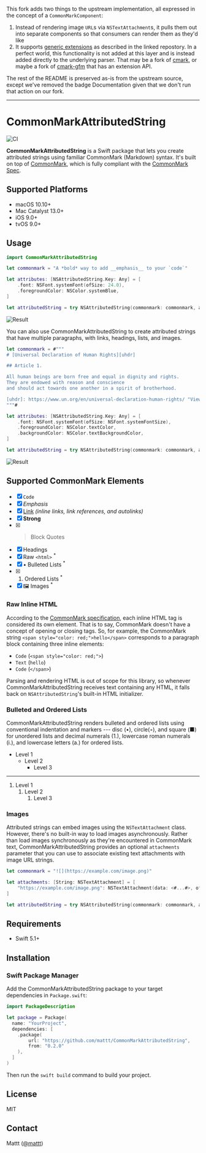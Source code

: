 This fork adds two things to the upstream implementation, all expressed in the concept of a `CommonMarkComponent`:
1. Instead of rendering image `URL`s via `NSTextAttachment`s, it pulls them out into separate components so that consumers can render them as they'd like
2. It supports [generic extensions](https://github.com/medfreeman/remark-generic-extensions) as described in the linked repostory. In a perfect world, this functionality is not added at this layer and is instead added directly to the underlying parser. That may be a fork of [cmark](https://github.com/commonmark/cmark), or maybe a fork of [cmark-gfm](https://github.com/github/cmark-gfm) that has an extension API.

The rest of the README is preserved as-is from the upstream source, except we've removed the badge Documentation given that we don't run that action on our fork.
___

# CommonMarkAttributedString

![CI][ci badge]

**CommonMarkAttributedString** is a Swift package that lets you
create attributed strings using familiar CommonMark (Markdown) syntax.
It's built on top of [CommonMark][commonmark],
which is fully compliant with the [CommonMark Spec][commonmark spec].

## Supported Platforms

- macOS 10.10+
- Mac Catalyst 13.0+
- iOS 9.0+
- tvOS 9.0+

## Usage

```swift
import CommonMarkAttributedString

let commonmark = "A *bold* way to add __emphasis__ to your `code`"

let attributes: [NSAttributedString.Key: Any] = [
    .font: NSFont.systemFont(ofSize: 24.0),
    .foregroundColor: NSColor.systemBlue,
]

let attributedString = try NSAttributedString(commonmark: commonmark, attributes: attributes)
```

![Result][screenshot-1]

You can also use CommonMarkAttributedString
to create attributed strings that have multiple paragraphs,
with links, headings, lists, and images.

```swift
let commonmark = #"""
# [Universal Declaration of Human Rights][uhdr]

## Article 1.

All human beings are born free and equal in dignity and rights.
They are endowed with reason and conscience
and should act towards one another in a spirit of brotherhood.

[uhdr]: https://www.un.org/en/universal-declaration-human-rights/ "View full version"
"""#

let attributes: [NSAttributedString.Key: Any] = [
    .font: NSFont.systemFont(ofSize: NSFont.systemFontSize),
    .foregroundColor: NSColor.textColor,
    .backgroundColor: NSColor.textBackgroundColor,
]

let attributedString = try NSAttributedString(commonmark: commonmark, attributes: attributes)
```

![Result][screenshot-2]

## Supported CommonMark Elements

- [x] `Code`
- [x] _Emphasis_
- [x] [Link](#) _(inline links, link references, and autolinks)_
- [x] **Strong**
- [x] > Block Quotes
- [x] Headings
- [x] Raw `<html>` <sup>*</sup>
- [x] • Bulleted Lists <sup>*</sup>
- [x] 1. Ordered Lists <sup>*</sup>
- [x] 🖼 Images <sup>*</sup>

### Raw Inline HTML

According to the [CommonMark specification][commonmark spec § 6.8],
each inline HTML tag is considered its own element.
That is to say,
CommonMark doesn't have a concept of opening or closing tags.
So, for example,
the CommonMark string `<span style="color: red;">hello</span>`
corresponds to a paragraph block containing three inline elements:

- `Code` (`<span style="color: red;">`)
- `Text` (`hello`)
- `Code` (`</span>`)

Parsing and rendering HTML is out of scope for this library,
so whenever CommonMarkAttributedString receives text containing any HTML,
it falls back on `NSAttributedString`'s built-in HTML initializer.

### Bulleted and Ordered Lists

CommonMarkAttributedString renders bulleted and ordered lists
using conventional indentation and markers ---
disc (•), circle(◦), and square (■)
for unordered lists
and
decimal numerals (1.), lowercase roman numerals (i.), and lowercase letters (a.)
for ordered lists.

- Level 1
    - Level 2
        - Level 3

<hr/>

1. Level 1
    1. Level 2
        1. Level 3


### Images

Attributed strings can embed images using the `NSTextAttachment` class.
However,
there's no built-in way to load images asynchronously.
Rather than load images synchronously as they're encountered in CommonMark text,
CommonMarkAttributedString provides an optional `attachments` parameter
that you can use to associate existing text attachments
with image URL strings.

```swift
let commonmark = "![](https://example.com/image.png)"

let attachments: [String: NSTextAttachment] = [
    "https://example.com/image.png": NSTextAttachment(data: <#...#>, ofType: "public.png")
]

let attributedString = try NSAttributedString(commonmark: commonmark, attributes: attributes, attachments: attachments)
```


## Requirements

- Swift 5.1+

## Installation

### Swift Package Manager

Add the CommonMarkAttributedString package to your target dependencies in `Package.swift`:

```swift
import PackageDescription

let package = Package(
  name: "YourProject",
  dependencies: [
    .package(
        url: "https://github.com/mattt/CommonMarkAttributedString",
        from: "0.2.0"
    ),
  ]
)
```

Then run the `swift build` command to build your project.

## License

MIT

## Contact

Mattt ([@mattt](https://twitter.com/mattt))

[commonmark]: https://github.com/SwiftDocOrg/CommonMark
[commonmark spec]: https://spec.commonmark.org
[commonmark spec § 6.8]: https://spec.commonmark.org/0.29/#raw-html

[screenshot-1]: https://user-images.githubusercontent.com/7659/76089806-35fcf400-5f6f-11ea-934c-b676b6af99cf.png
[screenshot-2]: https://user-images.githubusercontent.com/7659/76094168-fe924580-5f76-11ea-821b-aa2f07c0e21b.png

[ci badge]: https://github.com/mattt/CommonMarkAttributedString/workflows/CI/badge.svg
[documentation badge]: https://github.com/mattt/CommonMarkAttributedString/workflows/Documentation/badge.svg
[documentation]: https://github.com/mattt/CommonMarkAttributedString/wiki
